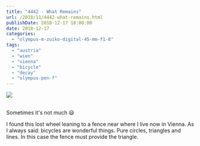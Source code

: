 ```yaml
---
title: "4442 - What Remains"
url: /2018/11/4442-what-remains.html
publishDate: 2018-12-17 18:00:00
date: 2018-12-17
categories: 
  - "olympus-m-zuiko-digital-45-mm-f1-8"
tags: 
  - "austria"
  - "wien"
  - "vienna"
  - "bicycle"
  - "decay"
  - "olympus-pen-f"
---
```

<div class="container">
<div class="center"><a target="_blank" href="https://d25zfm9zpd7gm5.cloudfront.net/1200x1200/2017/20170926_173216_lr.jpg"><img class="webfeedsFeaturedVisual" src="https://d25zfm9zpd7gm5.cloudfront.net/0600x0600/2017/20170926_173216_lr.jpg" /></a></div>
</div>
<br />

Sometimes it's not much :smiley:

I found this lost wheel leaning to a fence near where I live now in
Vienna. As I always said: bicycles are wonderful things. Pure
circles, triangles and lines. In this case the fence must provide
the triangle.
